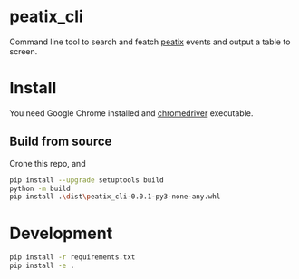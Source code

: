 # peatix_cli

Command line tool to search and featch [peatix](https://peatix.com/) events and output a table to screen.

# Install

You need Google Chrome installed and [chromedriver](https://sites.google.com/chromium.org/driver/downloads) executable.

## Build from source

Crone this repo, and

```bash
pip install --upgrade setuptools build
python -m build
pip install .\dist\peatix_cli-0.0.1-py3-none-any.whl
```

# Development

```bash
pip install -r requirements.txt
pip install -e .
```

